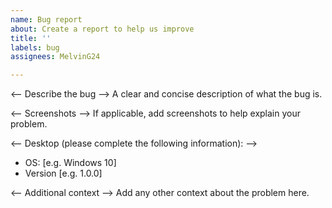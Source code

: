 ```yaml
---
name: Bug report
about: Create a report to help us improve
title: ''
labels: bug
assignees: MelvinG24

---
```


<!-- ⚠️⚠️ Do Not Delete This! bug_report_template ⚠️⚠️ -->
<!-- Please search for existing issues to avoid creating duplicates. -->
<!-- Also please test using the latest insiders build to make sure your issue has not already been fixed -->

<-- Describe the bug -->
A clear and concise description of what the bug is.


<-- Screenshots -->
If applicable, add screenshots to help explain your problem.

<-- Desktop (please complete the following information): -->
 - OS: [e.g. Windows 10]
 - Version [e.g. 1.0.0]

<-- Additional context -->
Add any other context about the problem here.
